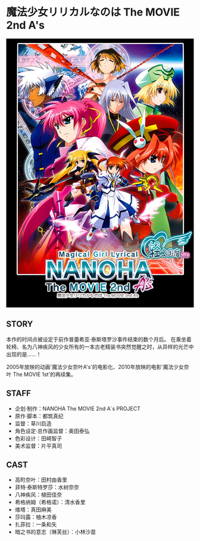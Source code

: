 # 魔法少女リリカルなのは The MOVIE 2nd A's

![poster](poster.jpg)

## STORY

本作的时间点被设定于前作普蕾希亚·泰斯塔罗沙事件结束的数个月后。
在乘坐着轮椅、名为八神疾风的少女所有的一本古老精装书突然觉醒之时，从异样的光芒中出现的是……！

2005年放映的动画'魔法少女奈叶A's'的电影化、2010年放映的电影'魔法少女奈叶 The MOVIE 1st'的再续集。

## STAFF

- 企划·制作：NANOHA The MOVIE 2nd A`s PROJECT
- 原作·脚本：都筑真纪
- 监督：草川启造
- 角色设定·总作画监督：奥田泰弘
- 色彩设计：田崎智子
- 美术监督：片平真司

## CAST

- 高町奈叶：田村由香里
- 菲特·泰斯特罗莎：水树奈奈
- 八神疾风：植田佳奈
- 希格纳姆（希格诺）：清水香里
- 维塔：真田麻美
- 莎玛露：柚木凉香
- 扎菲拉：一条和矢
- 暗之书的意志（琳芙丝）：小林沙苗
